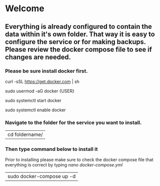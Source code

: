 # Welcome
## Everything is already configured to contain the data within it's own folder. That way it is easy to configure the service or for making backups. Please review the docker compose file to see if changes are needed. 


### Please be sure install docker first.

curl -sSL https://get.docker.com | sh

sudo usermod -aG docker {USER}

sudo systemctl start docker

sudo systemctl enable docker

### Navigate to the folder for the service you want to install.
<table><tr><td>cd foldername/</td></tr></table>

###  Then type command below to install it
Prior to installing please make sure to check the docker compose file that everything is correct by typing *nano docker-compose.yml*
<table><tr><td>sudo docker-compose up -d</td></tr></table>
